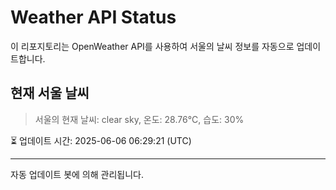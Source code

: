 
# Weather API Status

이 리포지토리는 OpenWeather API를 사용하여 서울의 날씨 정보를 자동으로 업데이트합니다.

## 현재 서울 날씨
> 서울의 현재 날씨: clear sky, 온도: 28.76°C, 습도: 30%

⏳ 업데이트 시간: 2025-06-06 06:29:21 (UTC)

---
자동 업데이트 봇에 의해 관리됩니다.
